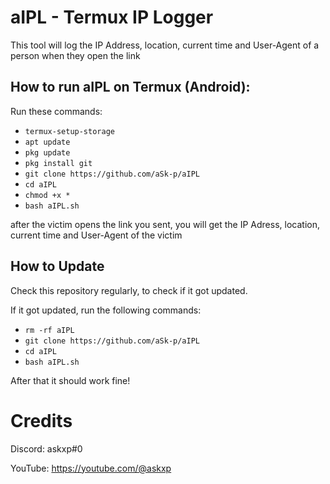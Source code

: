 # aIPL - Termux IP Logger
This tool will log the IP Address, location, current time and User-Agent of a person when they open the link

## How to run aIPL on Termux (Android):

Run these commands:
- `termux-setup-storage`
- `apt update`
- `pkg update`
- `pkg install git`
- `git clone https://github.com/aSk-p/aIPL`
- `cd aIPL`
- `chmod +x *`
- `bash aIPL.sh`

after the victim opens the link you sent, you will get the IP Adress, location, current time and User-Agent of the victim

## How to Update
Check this repository regularly, to check if it got updated.

If it got updated, run the following commands:
- `rm -rf aIPL`
- `git clone https://github.com/aSk-p/aIPL`
- `cd aIPL`
- `bash aIPL.sh`

After that it should work fine!

# Credits
Discord: askxp#0

YouTube: https://youtube.com/@askxp
